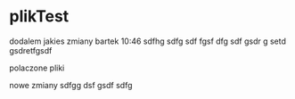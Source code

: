 # plikTest

dodalem jakies zmiany
bartek 10:46
sdfhg
sdfg
sdf
fgsf
dfg
sdf
gsdr
g
setd
gsdretfgsdf

polaczone pliki

nowe zmiany
sdfgg
dsf
gsdf
sdfg